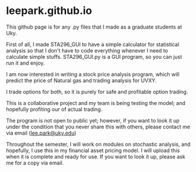 # leepark.github.io

This github page is for any .py files that I made as a graduate students at Uky.

First of all, I made STA296_GUI to have a simple calculator for statistical analysis so that I don't have to code everything whenever I need to calculate simple stuffs. STA296_GUI.py is a GUI program, so you can just run it and enjoy.

I am now interested in writing a stock price analysis program, which will predict the price of Natural gas and trading analysis for UVXY.

I trade options for both, so it is purely for safe and profitable option trading. 

This is a collaborative project and my team is being testing the model; and hopefully profiting our of actual trading.

The program is not open to public yet; however, if you want to look it up under the condition that you never share this with others, please contact me via email (lee.park@uky.edu)

Throughout the semester, I will work on modules on stochastic analysis, and hopefully, I use this in my financial asset pricing model.
I will upload this when it is complete and ready for use. If you want to look it up, please ask me for a copy via email.


